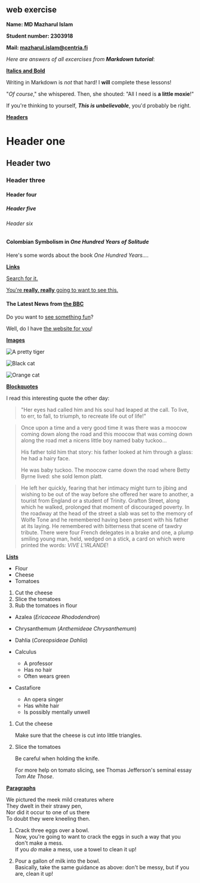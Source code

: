 ## <MD Mazharul Islam> web exercise

**Name: MD Mazharul Islam**

**Student number: 2303918**

**Mail: mazharul.islam@centria.fi**

_Here are answers of all excercises from **Markdown tutorial**_:

[**Italics and Bold**](https://www.markdowntutorial.com/lesson/1/)

 Writing in Markdown is _not_ that hard!
 I **will** complete these lessons!
 
 "_Of course_," she whispered. Then, she shouted: "All I need is **a little moxie**!"
 
 If you're thinking to yourself, **_This is unbelievable_**, you'd probably be right.

[**Headers**](https://www.markdowntutorial.com/lesson/2/)

# Header one
## Header two
### Header three
#### Header four
##### Header five
###### Header six

#### Colombian Symbolism in _One Hundred Years of Solitude_

Here's some words about the book _One Hundred Years..._.

[**Links**](https://www.markdowntutorial.com/lesson/3/)

[Search for it.](www.google.com)

[You're **really, really** going to want to see this.](www.dailykitten.com)

#### The Latest News from [the BBC](www.bbc.com/news)

Do you want to [see something fun][a fun place]?

Well, do I have [the website for you][another fun place]!

[**Images**](https://www.markdowntutorial.com/lesson/4/)

[a fun place]: www.zombo.com

[another fun place]: www.stumbleupon.com

![A pretty tiger](https://upload.wikimedia.org/wikipedia/commons/5/56/Tiger.50.jpg)

![Black cat][Black]

![Orange cat][Orange]

[Black]: https://upload.wikimedia.org/wikipedia/commons/a/a3/81_INF_DIV_SSI.jpg

[Orange]: http://icons.iconarchive.com/icons/google/noto-emoji-animals-nature/256/22221-cat-icon.png

[**Blockquotes**](https://www.markdowntutorial.com/lesson/5/)

I read this interesting quote the other day:
>
>"Her eyes had called him and his soul had leaped at the call. To live, to err, to fall, to triumph, to recreate life out of life!"

>Once upon a time and a very good time it was there was a moocow coming down along the road and this moocow that was coming down along the road met a nicens little boy named baby tuckoo...
>
>His father told him that story: his father looked at him through a glass: he had a hairy face.
>
>He was baby tuckoo. The moocow came down the road where Betty Byrne lived: she sold lemon platt.

>He left her quickly, fearing that her intimacy might turn to jibing and wishing to be out of the way before she offered her ware to another, a tourist from England or a student of Trinity. Grafton Street, along which he walked, prolonged that moment of discouraged poverty. In the roadway at the head of the street a slab was set to the memory of Wolfe Tone and he remembered having been present with his father at its laying. He remembered with bitterness that scene of tawdry tribute. There were four French delegates in a brake and one, a plump smiling young man, held, wedged on a stick, a card on which were printed the words: _VIVE L'IRLANDE_!

[**Lists**](https://www.markdowntutorial.com/lesson/6/)

* Flour
* Cheese
* Tomatoes

1. Cut the cheese
2. Slice the tomatoes
3. Rub the tomatoes in flour

* Azalea (_Ericaceae Rhododendron_)
* Chrysanthemum (_Anthemideae Chrysanthemum_)
* Dahlia (_Coreopsideae Dahlia_)

* Calculus  
  * A professor
  * Has no hair
  * Often wears green

* Castafiore
  * An opera singer
  * Has white hair
  * Is possibly mentally unwell

1. Cut the cheese

    Make sure that the cheese is cut into little triangles.

2. Slice the tomatoes
  
    Be careful when holding the knife.
  
    For more help on tomato slicing, see Thomas Jefferson's seminal essay _Tom Ate Those_.

[**Paragraphs**](https://www.markdowntutorial.com/lesson/7/)

We pictured the meek mild creatures where  
They dwelt in their strawy pen,  
Nor did it occur to one of us there  
To doubt they were kneeling then.  

1. Crack three eggs over a bowl.  
 Now, you're going to want to crack the eggs in such a way that you don't make a mess.  
 If you _do_ make a mess, use a towel to clean it up!

2. Pour a gallon of milk into the bowl.  
 Basically, take the same guidance as above: don't be messy, but if you are, clean it up!
